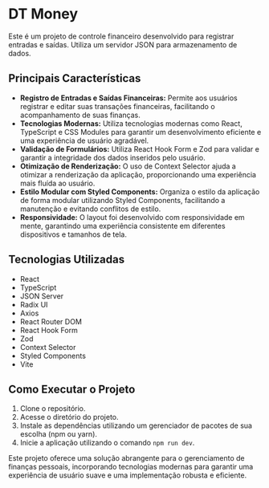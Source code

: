 # DT Money

Este é um projeto de controle financeiro desenvolvido para registrar entradas e saídas. Utiliza um servidor JSON para armazenamento de dados.

## Principais Características

- **Registro de Entradas e Saídas Financeiras:** Permite aos usuários registrar e editar suas transações financeiras, facilitando o acompanhamento de suas finanças.
- **Tecnologias Modernas:** Utiliza tecnologias modernas como React, TypeScript e CSS Modules para garantir um desenvolvimento eficiente e uma experiência de usuário agradável.
- **Validação de Formulários:** Utiliza React Hook Form e Zod para validar e garantir a integridade dos dados inseridos pelo usuário.
- **Otimização de Renderização:** O uso de Context Selector ajuda a otimizar a renderização da aplicação, proporcionando uma experiência mais fluída ao usuário.
- **Estilo Modular com Styled Components:** Organiza o estilo da aplicação de forma modular utilizando Styled Components, facilitando a manutenção e evitando conflitos de estilo.
- **Responsividade:** O layout foi desenvolvido com responsividade em mente, garantindo uma experiência consistente em diferentes dispositivos e tamanhos de tela.

## Tecnologias Utilizadas

- React
- TypeScript
- JSON Server
- Radix UI
- Axios
- React Router DOM
- React Hook Form
- Zod
- Context Selector
- Styled Components
- Vite

## Como Executar o Projeto

1. Clone o repositório.
2. Acesse o diretório do projeto.
3. Instale as dependências utilizando um gerenciador de pacotes de sua escolha (npm ou yarn).
4. Inicie a aplicação utilizando o comando `npm run dev`.

Este projeto oferece uma solução abrangente para o gerenciamento de finanças pessoais, incorporando tecnologias modernas para garantir uma experiência de usuário suave e uma implementação robusta e eficiente.
